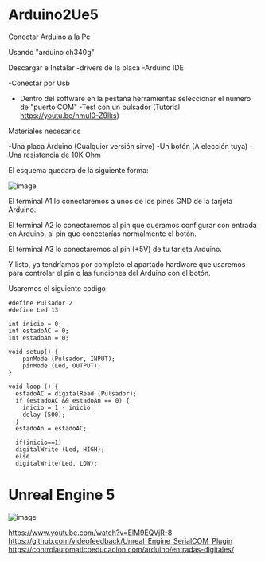# Arduino2Ue5

Conectar Arduino a la Pc

Usando "arduino ch340g"

Descargar e Instalar
-drivers de la placa
-Arduino IDE

-Conectar por Usb
- Dentro del software en la pestaña herramientas seleccionar el numero de "puerto COM"
-Test con un pulsador  (Tutorial https://youtu.be/nmul0-Z9lks)

Materiales necesarios

-Una placa Arduino (Cualquier versión sirve)
-Un botón (A elección tuya)
-Una resistencia de 10K Ohm

El esquema quedara de la siguiente forma:

![image](https://user-images.githubusercontent.com/48781895/185523297-5168ba74-4838-44fe-8f99-e5cc7bb339ad.png)

El terminal A1 lo conectaremos a unos de los pines GND de la tarjeta Arduino.

El terminal A2 lo conectaremos al pin que queramos configurar con entrada en Arduino, al pin que conectarías normalmente el botón.

El terminal A3 lo conectaremos al pin (+5V) de tu tarjeta Arduino.

Y listo, ya tendríamos por completo el apartado hardware que usaremos para controlar el pin o las funciones del Arduino con el botón.


Usaremos el siguiente codigo

```
#define Pulsador 2
#define Led 13

int inicio = 0;
int estadoAC = 0;
int estadoAn = 0;

void setup() {
    pinMode (Pulsador, INPUT);
    pinMode (Led, OUTPUT);
}

void loop () {
  estadoAC = digitalRead (Pulsador);
  if (estadoAC && estadoAn == 0) {
    inicio = 1 - inicio;
    delay (500);
  }
  estadoAn = estadoAC; 

  if(inicio==1)
  digitalWrite (Led, HIGH);
  else
  digitalWrite(Led, LOW);
```


# Unreal Engine 5<br>
![image](https://user-images.githubusercontent.com/48781895/185524034-46988ddb-c8cb-4fa1-a9b4-53038f8c4278.png)

https://www.youtube.com/watch?v=ElM9EQVjR-8<br>
https://github.com/videofeedback/Unreal_Engine_SerialCOM_Plugin<br>
https://controlautomaticoeducacion.com/arduino/entradas-digitales/
